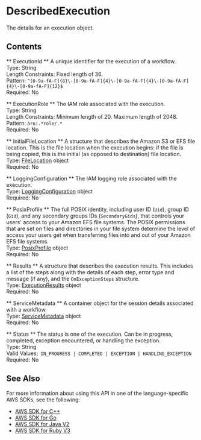 # DescribedExecution<a name="API_DescribedExecution"></a>

The details for an execution object\.

## Contents<a name="API_DescribedExecution_Contents"></a>

 ** ExecutionId **   <a name="TransferFamily-Type-DescribedExecution-ExecutionId"></a>
A unique identifier for the execution of a workflow\.  
Type: String  
Length Constraints: Fixed length of 36\.  
Pattern: `^[0-9a-fA-F]{8}\-[0-9a-fA-F]{4}\-[0-9a-fA-F]{4}\-[0-9a-fA-F]{4}\-[0-9a-fA-F]{12}$`   
Required: No

 ** ExecutionRole **   <a name="TransferFamily-Type-DescribedExecution-ExecutionRole"></a>
The IAM role associated with the execution\.  
Type: String  
Length Constraints: Minimum length of 20\. Maximum length of 2048\.  
Pattern: `arn:.*role/.*`   
Required: No

 ** InitialFileLocation **   <a name="TransferFamily-Type-DescribedExecution-InitialFileLocation"></a>
A structure that describes the Amazon S3 or EFS file location\. This is the file location when the execution begins: if the file is being copied, this is the initial \(as opposed to destination\) file location\.  
Type: [FileLocation](API_FileLocation.md) object  
Required: No

 ** LoggingConfiguration **   <a name="TransferFamily-Type-DescribedExecution-LoggingConfiguration"></a>
The IAM logging role associated with the execution\.  
Type: [LoggingConfiguration](API_LoggingConfiguration.md) object  
Required: No

 ** PosixProfile **   <a name="TransferFamily-Type-DescribedExecution-PosixProfile"></a>
The full POSIX identity, including user ID \(`Uid`\), group ID \(`Gid`\), and any secondary groups IDs \(`SecondaryGids`\), that controls your users' access to your Amazon EFS file systems\. The POSIX permissions that are set on files and directories in your file system determine the level of access your users get when transferring files into and out of your Amazon EFS file systems\.  
Type: [PosixProfile](API_PosixProfile.md) object  
Required: No

 ** Results **   <a name="TransferFamily-Type-DescribedExecution-Results"></a>
A structure that describes the execution results\. This includes a list of the steps along with the details of each step, error type and message \(if any\), and the `OnExceptionSteps` structure\.  
Type: [ExecutionResults](API_ExecutionResults.md) object  
Required: No

 ** ServiceMetadata **   <a name="TransferFamily-Type-DescribedExecution-ServiceMetadata"></a>
A container object for the session details associated with a workflow\.  
Type: [ServiceMetadata](API_ServiceMetadata.md) object  
Required: No

 ** Status **   <a name="TransferFamily-Type-DescribedExecution-Status"></a>
The status is one of the execution\. Can be in progress, completed, exception encountered, or handling the exception\.   
Type: String  
Valid Values:` IN_PROGRESS | COMPLETED | EXCEPTION | HANDLING_EXCEPTION`   
Required: No

## See Also<a name="API_DescribedExecution_SeeAlso"></a>

For more information about using this API in one of the language\-specific AWS SDKs, see the following:
+  [AWS SDK for C\+\+](https://docs.aws.amazon.com/goto/SdkForCpp/transfer-2018-11-05/DescribedExecution) 
+  [AWS SDK for Go](https://docs.aws.amazon.com/goto/SdkForGoV1/transfer-2018-11-05/DescribedExecution) 
+  [AWS SDK for Java V2](https://docs.aws.amazon.com/goto/SdkForJavaV2/transfer-2018-11-05/DescribedExecution) 
+  [AWS SDK for Ruby V3](https://docs.aws.amazon.com/goto/SdkForRubyV3/transfer-2018-11-05/DescribedExecution) 